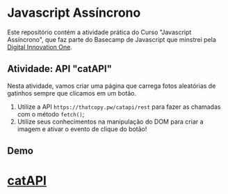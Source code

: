 # Javascript Assíncrono

Este repositório contém a atividade prática do Curso "Javascript Assíncrono", que faz parte do Basecamp de Javascript que minstrei pela [Digital Innovation One](https://digitalinnovation.one/).

## Atividade: API "catAPI"

Nesta atividade, vamos criar uma página que carrega fotos aleatórias de gatinhos sempre que clicamos em um botão.

1. Utilize a API `https://thatcopy.pw/catapi/rest` para fazer as chamadas com o método `fetch()`;
2. Utilize seus conhecimentos na manipulação do DOM para criar a imagem e ativar o evento de clique do botão!

## Demo 
# [catAPI](https://gisellebarbosa.github.io/Cat-API/)
